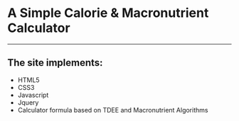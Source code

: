 A Simple Calorie & Macronutrient Calculator
=======

-------

The site implements:
---
- HTML5
- CSS3
- Javascript
- Jquery
- Calculator formula based on TDEE and Macronutrient Algorithms
 
